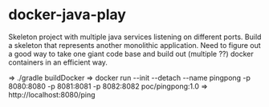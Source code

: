 # docker-java-play

Skeleton project with multiple java services listening on different ports. 
Build a skeleton that represents another monolithic application. 
Need to figure out a good way to take one giant code base
and build out (multiple ??) docker containers in an efficient way.

=> ./gradle buildDocker
=> docker run --init --detach --name pingpong -p 8080:8080 -p 8081:8081 -p 8082:8082 poc/pingpong:1.0
=> http://localhost:8080/ping
